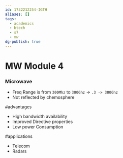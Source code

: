 ```yaml
---
id: 1732212254-IGTH
aliases: []
tags:
  - academics
  - btech
  - s7
  - mw
dg-publish: true
---
```

# MW Module 4

### Microwave

- Freq Range is from `300Mhz` to `300Ghz` -> `.3 -> 300Ghz`
- Not reflected by chemosphere

#advantages

- High bandwidth availability
- Improved Directive properties
- Low power Consumption

#applications

- Telecom
- Radars
